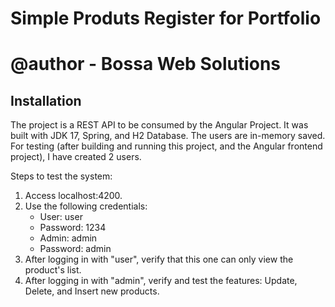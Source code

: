 # Simple Produts Register for Portfolio

# @author - Bossa Web Solutions

## Installation

The project is a REST API to be consumed by the Angular Project.
It was built with JDK 17, Spring, and H2 Database.
The users are in-memory saved. For testing (after building and running this project, and the Angular frontend project), I have created 2 users.

Steps to test the system:

1. Access localhost:4200.
2. Use the following credentials:
   - User: user
   - Password: 1234
   - Admin: admin
   - Password: admin
3. After logging in with "user", verify that this one can only view the product's list.
4. After logging in with "admin", verify and test the features: Update, Delete, and Insert new products.
